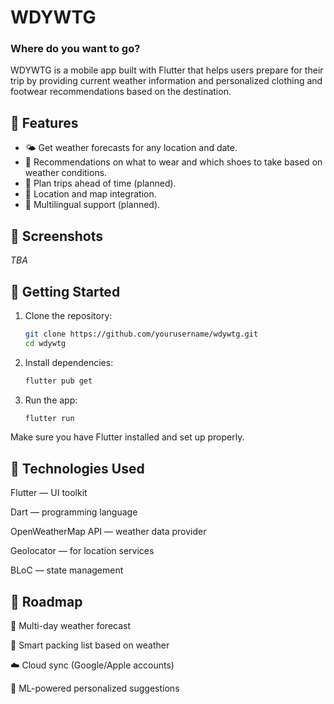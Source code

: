 # WDYWTG

### Where do you want to go?

WDYWTG is a mobile app built with Flutter that helps users prepare for their trip by providing current weather information and personalized clothing and footwear recommendations based on the destination.

## 🧭 Features

- 🌤 Get weather forecasts for any location and date.
- 🧥 Recommendations on what to wear and which shoes to take based on weather conditions.
- 🧳 Plan trips ahead of time (planned).
- 📍 Location and map integration.
- 💬 Multilingual support (planned).

## 📱 Screenshots

*TBA*

## 🚀 Getting Started

1. Clone the repository:
   ```bash
   git clone https://github.com/yourusername/wdywtg.git
   cd wdywtg
   ```
2. Install dependencies:
   ```bash
   flutter pub get
   ```
3. Run the app:
   ```bash
   flutter run
   ```

Make sure you have Flutter installed and set up properly.

## 🧩 Technologies Used
Flutter — UI toolkit

Dart — programming language

OpenWeatherMap API — weather data provider

Geolocator — for location services

BLoC — state management

## 📌 Roadmap
📅 Multi-day weather forecast

🧳 Smart packing list based on weather

☁️ Cloud sync (Google/Apple accounts)

🧠 ML-powered personalized suggestions
